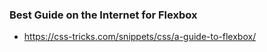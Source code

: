 ### Best Guide on the Internet for Flexbox

- https://css-tricks.com/snippets/css/a-guide-to-flexbox/

